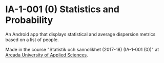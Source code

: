 # IA-1-001 (0) Statistics and Probability

An Android app that displays statistical and average dispersion metrics based on a list of people.

Made in the course "Statistik och sannolikhet (2017-18) (IA-1-001 (0))" at [Arcada University of Applied Sciences](https://www.arcada.fi/en).
